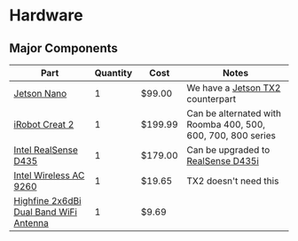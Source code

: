 Hardware
================

## Major Components
|  Part         |  Quantity       |  Cost    |  Notes          |
|---------------|-----------------|----------|-----------------|
| [Jetson Nano](https://developer.nvidia.com/embedded/jetson-nano-developer-kit) | 1 | $99.00 | We have a [Jetson TX2](https://developer.nvidia.com/embedded/jetson-tx2-developer-kit) counterpart |
| [iRobot Creat 2](https://www.irobot.com/about-irobot/stem/create-2) | 1 | $199.99 | Can be alternated with Roomba 400, 500, 600, 700, 800 series |
| [Intel RealSense D435](https://www.intelrealsense.com/depth-camera-d435/) | 1 | $179.00 | Can be upgraded to [RealSense D435i](https://www.intelrealsense.com/depth-camera-d435i/) |
| [Intel Wireless AC 9260](https://www.amazon.com/Intel-Wireless-Ac-9260-2230-Gigabit/dp/B079QJQF4Y) | 1 | $19.65 | TX2 doesn't need this |
| [Highfine 2x6dBi Dual Band WiFi Antenna](https://www.amazon.com/Highfine-Wireless-Extension-Bulkhead-Repeater/dp/B01GMBUS8O/ref=sr_1_5?keywords=wifi+antenna&qid=1566620579&s=electronics&sr=1-5) | 1 | $9.69 |  |



